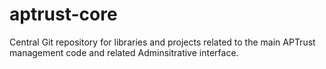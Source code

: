 aptrust-core
============

Central Git repository for libraries and projects related to the main APTrust management code and related Adminsitrative interface.
